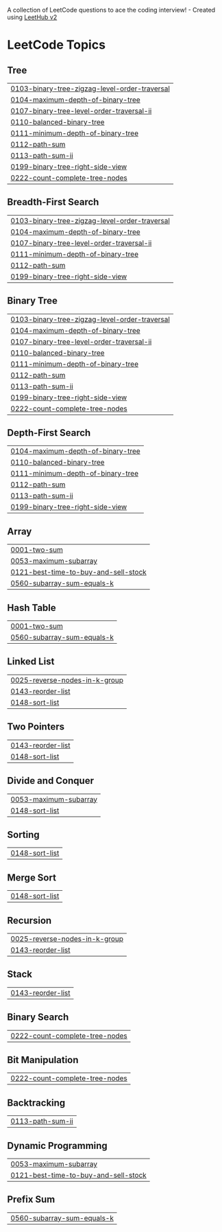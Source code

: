 A collection of LeetCode questions to ace the coding interview! - Created using [LeetHub v2](https://github.com/arunbhardwaj/LeetHub-2.0)
<!---LeetCode Topics Start-->
# LeetCode Topics
## Tree
|  |
| ------- |
| [0103-binary-tree-zigzag-level-order-traversal](https://github.com/Divyagaur16/Tree/tree/master/0103-binary-tree-zigzag-level-order-traversal) |
| [0104-maximum-depth-of-binary-tree](https://github.com/Divyagaur16/Tree/tree/master/0104-maximum-depth-of-binary-tree) |
| [0107-binary-tree-level-order-traversal-ii](https://github.com/Divyagaur16/Tree/tree/master/0107-binary-tree-level-order-traversal-ii) |
| [0110-balanced-binary-tree](https://github.com/Divyagaur16/Tree/tree/master/0110-balanced-binary-tree) |
| [0111-minimum-depth-of-binary-tree](https://github.com/Divyagaur16/Tree/tree/master/0111-minimum-depth-of-binary-tree) |
| [0112-path-sum](https://github.com/Divyagaur16/Tree/tree/master/0112-path-sum) |
| [0113-path-sum-ii](https://github.com/Divyagaur16/Tree/tree/master/0113-path-sum-ii) |
| [0199-binary-tree-right-side-view](https://github.com/Divyagaur16/Tree/tree/master/0199-binary-tree-right-side-view) |
| [0222-count-complete-tree-nodes](https://github.com/Divyagaur16/Tree/tree/master/0222-count-complete-tree-nodes) |
## Breadth-First Search
|  |
| ------- |
| [0103-binary-tree-zigzag-level-order-traversal](https://github.com/Divyagaur16/Tree/tree/master/0103-binary-tree-zigzag-level-order-traversal) |
| [0104-maximum-depth-of-binary-tree](https://github.com/Divyagaur16/Tree/tree/master/0104-maximum-depth-of-binary-tree) |
| [0107-binary-tree-level-order-traversal-ii](https://github.com/Divyagaur16/Tree/tree/master/0107-binary-tree-level-order-traversal-ii) |
| [0111-minimum-depth-of-binary-tree](https://github.com/Divyagaur16/Tree/tree/master/0111-minimum-depth-of-binary-tree) |
| [0112-path-sum](https://github.com/Divyagaur16/Tree/tree/master/0112-path-sum) |
| [0199-binary-tree-right-side-view](https://github.com/Divyagaur16/Tree/tree/master/0199-binary-tree-right-side-view) |
## Binary Tree
|  |
| ------- |
| [0103-binary-tree-zigzag-level-order-traversal](https://github.com/Divyagaur16/Tree/tree/master/0103-binary-tree-zigzag-level-order-traversal) |
| [0104-maximum-depth-of-binary-tree](https://github.com/Divyagaur16/Tree/tree/master/0104-maximum-depth-of-binary-tree) |
| [0107-binary-tree-level-order-traversal-ii](https://github.com/Divyagaur16/Tree/tree/master/0107-binary-tree-level-order-traversal-ii) |
| [0110-balanced-binary-tree](https://github.com/Divyagaur16/Tree/tree/master/0110-balanced-binary-tree) |
| [0111-minimum-depth-of-binary-tree](https://github.com/Divyagaur16/Tree/tree/master/0111-minimum-depth-of-binary-tree) |
| [0112-path-sum](https://github.com/Divyagaur16/Tree/tree/master/0112-path-sum) |
| [0113-path-sum-ii](https://github.com/Divyagaur16/Tree/tree/master/0113-path-sum-ii) |
| [0199-binary-tree-right-side-view](https://github.com/Divyagaur16/Tree/tree/master/0199-binary-tree-right-side-view) |
| [0222-count-complete-tree-nodes](https://github.com/Divyagaur16/Tree/tree/master/0222-count-complete-tree-nodes) |
## Depth-First Search
|  |
| ------- |
| [0104-maximum-depth-of-binary-tree](https://github.com/Divyagaur16/Tree/tree/master/0104-maximum-depth-of-binary-tree) |
| [0110-balanced-binary-tree](https://github.com/Divyagaur16/Tree/tree/master/0110-balanced-binary-tree) |
| [0111-minimum-depth-of-binary-tree](https://github.com/Divyagaur16/Tree/tree/master/0111-minimum-depth-of-binary-tree) |
| [0112-path-sum](https://github.com/Divyagaur16/Tree/tree/master/0112-path-sum) |
| [0113-path-sum-ii](https://github.com/Divyagaur16/Tree/tree/master/0113-path-sum-ii) |
| [0199-binary-tree-right-side-view](https://github.com/Divyagaur16/Tree/tree/master/0199-binary-tree-right-side-view) |
## Array
|  |
| ------- |
| [0001-two-sum](https://github.com/Divyagaur16/Tree/tree/master/0001-two-sum) |
| [0053-maximum-subarray](https://github.com/Divyagaur16/Tree/tree/master/0053-maximum-subarray) |
| [0121-best-time-to-buy-and-sell-stock](https://github.com/Divyagaur16/Tree/tree/master/0121-best-time-to-buy-and-sell-stock) |
| [0560-subarray-sum-equals-k](https://github.com/Divyagaur16/Tree/tree/master/0560-subarray-sum-equals-k) |
## Hash Table
|  |
| ------- |
| [0001-two-sum](https://github.com/Divyagaur16/Tree/tree/master/0001-two-sum) |
| [0560-subarray-sum-equals-k](https://github.com/Divyagaur16/Tree/tree/master/0560-subarray-sum-equals-k) |
## Linked List
|  |
| ------- |
| [0025-reverse-nodes-in-k-group](https://github.com/Divyagaur16/Tree/tree/master/0025-reverse-nodes-in-k-group) |
| [0143-reorder-list](https://github.com/Divyagaur16/Tree/tree/master/0143-reorder-list) |
| [0148-sort-list](https://github.com/Divyagaur16/Tree/tree/master/0148-sort-list) |
## Two Pointers
|  |
| ------- |
| [0143-reorder-list](https://github.com/Divyagaur16/Tree/tree/master/0143-reorder-list) |
| [0148-sort-list](https://github.com/Divyagaur16/Tree/tree/master/0148-sort-list) |
## Divide and Conquer
|  |
| ------- |
| [0053-maximum-subarray](https://github.com/Divyagaur16/Tree/tree/master/0053-maximum-subarray) |
| [0148-sort-list](https://github.com/Divyagaur16/Tree/tree/master/0148-sort-list) |
## Sorting
|  |
| ------- |
| [0148-sort-list](https://github.com/Divyagaur16/Tree/tree/master/0148-sort-list) |
## Merge Sort
|  |
| ------- |
| [0148-sort-list](https://github.com/Divyagaur16/Tree/tree/master/0148-sort-list) |
## Recursion
|  |
| ------- |
| [0025-reverse-nodes-in-k-group](https://github.com/Divyagaur16/Tree/tree/master/0025-reverse-nodes-in-k-group) |
| [0143-reorder-list](https://github.com/Divyagaur16/Tree/tree/master/0143-reorder-list) |
## Stack
|  |
| ------- |
| [0143-reorder-list](https://github.com/Divyagaur16/Tree/tree/master/0143-reorder-list) |
## Binary Search
|  |
| ------- |
| [0222-count-complete-tree-nodes](https://github.com/Divyagaur16/Tree/tree/master/0222-count-complete-tree-nodes) |
## Bit Manipulation
|  |
| ------- |
| [0222-count-complete-tree-nodes](https://github.com/Divyagaur16/Tree/tree/master/0222-count-complete-tree-nodes) |
## Backtracking
|  |
| ------- |
| [0113-path-sum-ii](https://github.com/Divyagaur16/Tree/tree/master/0113-path-sum-ii) |
## Dynamic Programming
|  |
| ------- |
| [0053-maximum-subarray](https://github.com/Divyagaur16/Tree/tree/master/0053-maximum-subarray) |
| [0121-best-time-to-buy-and-sell-stock](https://github.com/Divyagaur16/Tree/tree/master/0121-best-time-to-buy-and-sell-stock) |
## Prefix Sum
|  |
| ------- |
| [0560-subarray-sum-equals-k](https://github.com/Divyagaur16/Tree/tree/master/0560-subarray-sum-equals-k) |
<!---LeetCode Topics End-->
